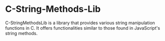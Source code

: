 # C-String-Methods-Lib
C-StringMethodsLib is a library that provides various string manipulation functions in C. It offers functionalities similar to those found in JavaScript's string methods.
